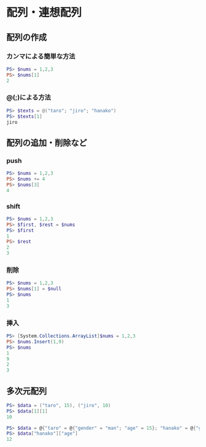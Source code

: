 ﻿# 配列・連想配列

## 配列の作成
### カンマによる簡単な方法

```powershell
PS> $nums = 1,2,3
PS> $nums[1]
2
```

### @(;)による方法

```powershell
PS> $texts = @("taro"; "jiro"; "hanako")
PS> $texts[1]
jiro
```

## 配列の追加・削除など
### push

```powershell
PS> $nums = 1,2,3
PS> $nums += 4
PS> $nums[3]
4
```

### shift

```powershell
PS> $nums = 1,2,3
PS> $first, $rest = $nums
PS> $first
1
PS> $rest
2
3
```

### 削除

```powershell
PS> $nums = 1,2,3
PS> $nums[1] = $null
PS> $nums
1
3
```

### 挿入

```powershell
PS> [System.Collections.ArrayList]$nums = 1,2,3
PS> $nums.Insert(1,9)
PS> $nums
1
9
2
3
```

## 多次元配列

```powershell
PS> $data = ("taro", 15), ("jiro", 10)
PS> $data[1][1]
10
```

```powershell
PS> $data = @{"taro" = @{"gender" = "man"; "age" = 15}; "hanako" = @{"gender" = "woman"; "age" = 12}}
PS> $data["hanako"]["age"]
12
```
